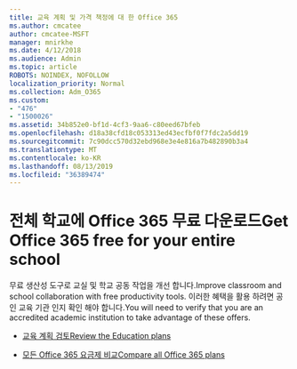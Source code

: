 ```yaml
---
title: 교육 계획 및 가격 책정에 대 한 Office 365
ms.author: cmcatee
author: cmcatee-MSFT
manager: mnirkhe
ms.date: 4/12/2018
ms.audience: Admin
ms.topic: article
ROBOTS: NOINDEX, NOFOLLOW
localization_priority: Normal
ms.collection: Adm_O365
ms.custom:
- "476"
- "1500026"
ms.assetid: 34b852e0-bf1d-4cf3-9aa6-c80eed67bfeb
ms.openlocfilehash: d18a38cfd18c053313ed43ecfbf0f7fdc2a5dd19
ms.sourcegitcommit: 7c90dcc570d32ebd968e3e4e816a7b482890b3a4
ms.translationtype: MT
ms.contentlocale: ko-KR
ms.lasthandoff: 08/13/2019
ms.locfileid: "36389474"
---
```

# <a name="get-office-365-free-for-your-entire-school"></a><span data-ttu-id="adf7b-102">전체 학교에 Office 365 무료 다운로드</span><span class="sxs-lookup"><span data-stu-id="adf7b-102">Get Office 365 free for your entire school</span></span>

<span data-ttu-id="adf7b-103">무료 생산성 도구로 교실 및 학교 공동 작업을 개선 합니다.</span><span class="sxs-lookup"><span data-stu-id="adf7b-103">Improve classroom and school collaboration with free productivity tools.</span></span> <span data-ttu-id="adf7b-104">이러한 혜택을 활용 하려면 공인 교육 기관 인지 확인 해야 합니다.</span><span class="sxs-lookup"><span data-stu-id="adf7b-104">You will need to verify that you are an accredited academic institution to take advantage of these offers.</span></span>
  
- [<span data-ttu-id="adf7b-105">교육 계획 검토</span><span class="sxs-lookup"><span data-stu-id="adf7b-105">Review the Education plans</span></span>](https://products.office.com/academic/compare-office-365-education-plans)

- [<span data-ttu-id="adf7b-106">모든 Office 365 요금제 비교</span><span class="sxs-lookup"><span data-stu-id="adf7b-106">Compare all Office 365 plans</span></span>](https://products.office.com/business/compare-more-office-365-for-business-plans)